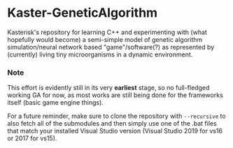 # Kaster-GeneticAlgorithm
Kasterisk's repository for learning C++ and experimenting with (what hopefully would become) a semi-simple model of genetic algorithm simulation/neural network based "game"/software(?) as represented by (currently) living tiny microorganisms in a dynamic environment.

### Note
This effort is evidently still in its very **earliest** stage, so no full-fledged working GA for now, as most works are still being done for the frameworks itself (basic game engine things).

For a future reminder, make sure to clone the repository with `--recursive` to also fetch all of the submodules and then simply use one of the .bat files that match your installed Visual Studio version (Visual Studio 2019 for vs16 or 2017 for vs15).
